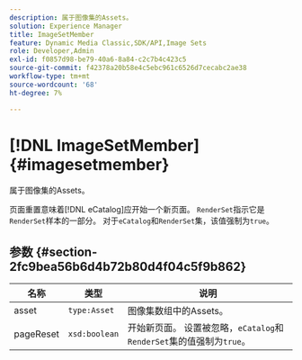```yaml
---
description: 属于图像集的Assets。
solution: Experience Manager
title: ImageSetMember
feature: Dynamic Media Classic,SDK/API,Image Sets
role: Developer,Admin
exl-id: f0857d98-be79-40a6-8a84-c2c7b4c423c5
source-git-commit: f42378a20b58e4c5ebc961c6526d7cecabc2ae38
workflow-type: tm+mt
source-wordcount: '68'
ht-degree: 7%

---
```


# [!DNL ImageSetMember]{#imagesetmember}

属于图像集的Assets。

页面重置意味着[!DNL eCatalog]应开始一个新页面。 `RenderSet`指示它是`RenderSet`样本的一部分。 对于`eCatalog`和`RenderSet`集，该值强制为`true`。

## 参数 {#section-2fc9bea56b6d4b72b80d4f04c5f9b862}

| 名称 | 类型 | 说明 |
|---|---|---|
| asset | `type:Asset` | 图像集数组中的Assets。 |
| pageReset | `xsd:boolean` | 开始新页面。 设置被忽略，`eCatalog`和`RenderSet`集的值强制为`true`。 |
